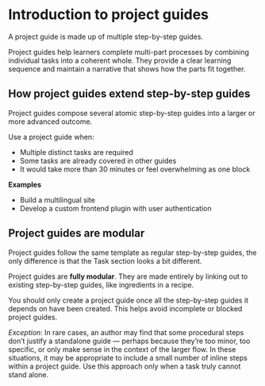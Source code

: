 # Introduction to project guides

A project guide is made up of multiple step-by-step guides. 

Project guides help learners complete multi-part processes by combining individual tasks into a coherent whole. They provide a clear learning sequence and maintain a narrative that shows how the parts fit together.

## How project guides extend step-by-step guides

Project guides compose several atomic step-by-step guides into a larger or more advanced outcome. 

Use a project guide when: 

* Multiple distinct tasks are required  
* Some tasks are already covered in other guides  
* It would take more than 30 minutes or feel overwhelming as one block

**Examples**

* Build a multilingual site  
* Develop a custom frontend plugin with user authentication

## Project guides are modular

Project guides follow the same template as regular step-by-step guides, the only difference is that the Task section looks a bit different.

Project guides are **fully modular**. They are made entirely by linking out to existing step-by-step guides, like ingredients in a recipe.

You should only create a project guide once all the step-by-step guides it depends on have been created. This helps avoid incomplete or blocked project guides.

*Exception*: In rare cases, an author may find that some procedural steps don’t justify a standalone guide — perhaps because they’re too minor, too specific, or only make sense in the context of the larger flow. In these situations, it may be appropriate to include a small number of inline steps within a project guide. Use this approach only when a task truly cannot stand alone.
